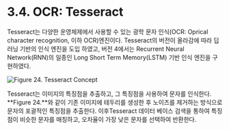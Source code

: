 # 3.4. OCR: Tesseract

Tesseract는 다양한 운영체제에서 사용할 수 있는 광학 문자 인식\(OCR: Oprical character recognition, 이하 OCR\)엔진이다.  Tesseract의 버전이 올라감에 따라 딥러닝 기반의 인식 엔진을 도입 하였고, 버전 4에서는 Recurrent Neural Network\(RNN\)의 일종인 Long Short Term Memory\(LSTM\) 기반 인식 엔진을 구현하였다.

![Figure 24. Tesseract Concept](../.gitbook/assets/figure-24.png)

Tesseract는 이미지의 특징점을 추출하고, 그 특징점을 사용하여 문자를 인식한다. **Figure 24.**와 같이 기존 이미지에 테두리를 생성한 후 노이즈를 제거하는 방식으로 문자의 포괄적인 특징점을 추출한다. 이후Tesseract 데이터 베이스 검색을 통하여 특징점이 비슷한 문자를 매칭하고, 오차율이 가장 낮은 문자를 선택하여 반환한다.

